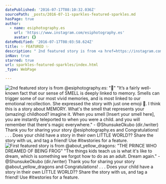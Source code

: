 ```yaml
---
datePublished: '2016-07-17T08:10:32.036Z'
sourcePath: _posts/2016-07-11-sparkles-featured-sparkles.md
hasPage: true
author:
  - name: esiphotography.es
    url: 'https://www.instagram.com/esiphotography.es'
    avatar: {}
dateModified: '2016-07-17T08:03:58.624Z'
title: ✨ FEATURED ✨
description: " 2nd featured story is from <a href=https://instagram.com/esiphotography.es>@esiphotography.es</a>: \"\uD83C\uDF38\"<br><br>\"It’s a fairly well-known fact that our sense of SMELL is deeply linked to memory. Smells can trigger some of our most vivid memories, and is most linked to our emotional recollection. She expressed the story with just one emoji \uD83C\uDF38. I think this is a story about MEMORY. What's the smell that represents your (amazing) childhood? imagine it. When you smell [Insert your smell here], you are instantly teleported to when you were a child. and you will remember that there's magic everywhere.\" - @ShunsukeOkubo (dir./writer) <br><br>Thank you for sharing your story <a href=https://instagram.com/esiphotography.es>@esiphotography.es</a> and Congratulations!<br> . . . <br>Does your child have a story in their own LITTLE WORLD?? Share the story with us, and tag a friend! Use <a href=https://www.instagram.com/explore/tags/itwstories/>#itwstories</a> for a feature."
inNav: true
starred: true
url: sparkles-featured-sparkles/index.html
_type: WebPage

---
```

![2nd featured story is from <a href=https://instagram.com/esiphotography.es>@esiphotography.es</a>: ""<br><br>"It’s a fairly well-known fact that our sense of SMELL is deeply linked to memory. Smells can trigger some of our most vivid memories, and is most linked to our emotional recollection. She expressed the story with just one emoji . I think this is a story about MEMORY. What's the smell that represents your (amazing) childhood? imagine it. When you smell [Insert your smell here], you are instantly teleported to when you were a child. and you will remember that there's magic everywhere." - @ShunsukeOkubo (dir./writer) <br><br>Thank you for sharing your story <a href=https://instagram.com/esiphotography.es>@esiphotography.es</a> and Congratulations!<br> . . . <br>Does your child have a story in their own LITTLE WORLD?? Share the story with us, and tag a friend! Use <a href=https://www.instagram.com/explore/tags/itwstories/>#itwstories</a> for a feature.](https://imgflo.herokuapp.com/graph/vahj1ThiexotieMo/c4662ade1840e2da521e9195135734eb/croprotate.jpg?cropheight=446&cropwidth=640&degrees=0&input=https%3A%2F%2Fscontent.cdninstagram.com%2Ft51.2885-15%2Fs640x640%2Fsh0.08%2Fe35%2F13437242_1364801740214558_532486080_n.jpg%3Fig_cache_key%3DMTI3NzM0NTU4ODA5NDI5MTg0Mw%253D%253D.2&x=0&y=95)
![First featured story is from <a href=https://www.instagram.com/about_yellow_dragons>@about_yellow_dragons</a>: "THE PRINCE WHO DREAMED OF BEING FROG"<br><br>"The things kids teach us is what it's like to dream, which is something we forgot how to do as an adult. Dream again." - @ShunsukeOkubo (dir./writer)<br><br>Thank you for sharing your story <a href=https://www.instagram.com/about_yellow_dragons>@about_yellow_dragons</a> and Congratulations! <br>. . .<br> Does your child have a story in their own LITTLE WORLD?? Share the story with us, and tag a friend! Use <a href=https://www.instagram.com/explore/tags/itwstories/>#itwstories</a> for a feature.](https://the-grid-user-content.s3-us-west-2.amazonaws.com/138d4211-7de3-4a7d-be38-62f9af6600e2.jpg)